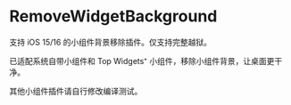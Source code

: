 # RemoveWidgetBackground

支持 iOS 15/16 的小组件背景移除插件。仅支持完整越狱。

已适配系统自带小组件和 Top Widgets⁺ 小组件，移除小组件背景，让桌面更干净。

其他小组件插件请自行修改编译测试。
